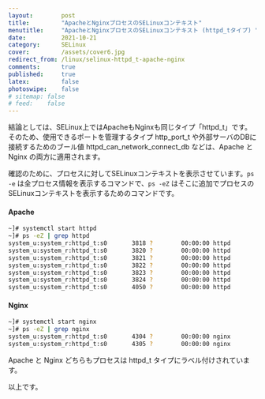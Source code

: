 ```yaml
---
layout:        post
title:         "ApacheとNginxプロセスのSELinuxコンテキスト"
menutitle:     "ApacheとNginxプロセスのSELinuxコンテキスト (httpd_tタイプ) "
date:          2021-10-21
category:      SELinux
cover:         /assets/cover6.jpg
redirect_from: /linux/selinux-httpd_t-apache-nginx
comments:      true
published:     true
latex:         false
photoswipe:    false
# sitemap: false
# feed:    false
---
```


結論としては、SELinux上ではApacheもNginxも同じタイプ「httpd_t」です。
そのため、使用できるポートを管理するタイプ http_port_t や外部サーバのDBに接続するためのブール値 httpd_can_network_connect_db などは、Apache と Nginx の両方に適用されます。

確認のために、プロセスに対してSELinuxコンテキストを表示させています。`ps -e` は全プロセス情報を表示するコマンドで、`ps -eZ` はそこに追加でプロセスのSELinuxコンテキストを表示するためのコマンドです。

#### Apache
```bash
~]# systemctl start httpd
~]# ps -eZ | grep httpd
system_u:system_r:httpd_t:s0       3818 ?        00:00:00 httpd
system_u:system_r:httpd_t:s0       3820 ?        00:00:00 httpd
system_u:system_r:httpd_t:s0       3821 ?        00:00:00 httpd
system_u:system_r:httpd_t:s0       3822 ?        00:00:00 httpd
system_u:system_r:httpd_t:s0       3823 ?        00:00:00 httpd
system_u:system_r:httpd_t:s0       3824 ?        00:00:00 httpd
system_u:system_r:httpd_t:s0       4050 ?        00:00:00 httpd
```

#### Nginx
```bash
~]# systemctl start nginx
~]# ps -eZ | grep nginx
system_u:system_r:httpd_t:s0       4304 ?        00:00:00 nginx
system_u:system_r:httpd_t:s0       4305 ?        00:00:00 nginx
```

Apache と Nginx どちらもプロセスは httpd_t タイプにラベル付けされています。

以上です。
